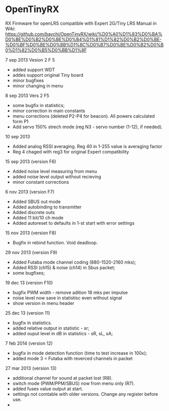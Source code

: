 OpenTinyRX
==========

RX Firmware for openLRS compatible with Expert 2G/Tiny LRS
Manual in Wiki: https://github.com/baychi/OpenTinyRX/wiki/%D0%A0%D1%83%D0%BA%D0%BE%D0%B2%D0%BE%D0%B4%D1%81%D1%82%D0%B2%D0%BE-%D0%BF%D0%BE%D0%BB%D1%8C%D0%B7%D0%BE%D0%B2%D0%B0%D1%82%D0%B5%D0%BB%D1%8F

7 sep 2013 Vesion 2 F 5

- added support WDT
- addes support original Tiny board
- minor bugfixes
- minor changing in menu

8 sep 2013 Vers 2 F5
- some bugfix in statistics;
- minor correction in main constants
- menu corrections (deleted P2-P4 for beacon). All powers calculated form P1
- Add servo 150% strech mode (reg N3 - servo number (1-12), if needed).

10 sep 2013

- Added analog RSSI averaging. Reg 40 in 1-255 value is averaging factor
- Reg 4 chaged with reg3 for original Expert compatibility

15 sep 2013 (version F6)
- Added noise level measuring from menu
- added noise level output without recieving
- minor constant corrections

6 nov 2013 (version F7)
- Added SBUS out mode
- Added autobinding to transmitter
- Added discrete outs
- Added 11 bit/10 ch mode
- Added autoreset to defaults in 1-st start with error settings

15 nov 2013 (version F8)
- Bugfix in rebind function. Void deadloop.

29 nov 2013 (version F9)
- Added Futaba mode channel coding (880-1520-2160 mks);
- Added RSSI (ch15) & noise (ch14) in Sbus packet;
- some bugfixes;

19 dec 13 (version F10)
- bugfix PWM width - remove adition 18 mks per impulse
- noise level now save in statistisc even without signal
- show version in menu header

25 dec 13 (version 11)
- bugfix in statistics.
- added relative output in statistic - sr;
- added ouput level in dB in statistics - sR, sL, sA;

7 feb 2014 (version 12)
- bugfix in mode detection function (time to test increase in 100x);
- added mode 3 = Futaba with reverced channels in packet

27 mar 2013 (version 13)
- additional channel for sound at packet lost (R8). 
- switch mode (PWM/PPM/SBUS) now from menu only (R7).
- added fuses value output at start.
- settings not comtable with older versions. Change any register before use.
- 
